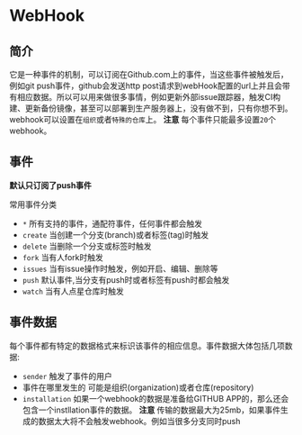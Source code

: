 # WebHook
## 简介
 它是一种事件的机制，可以订阅在Github.com上的事件，当这些事件被触发后，例如git push事件，github会发送http post请求到webHook配置的url上并且会带有相应数据。所以可以用来做很多事情，例如更新外部issue跟踪器，触发CI构建、更新备份镜像，甚至可以部署到生产服务器上，没有做不到，只有你想不到。
 webhook可以设置在`组织`或者`特殊的仓库`上。
 **注意** 每个事件只能最多设置`20`个webhook。

## 事件
**默认只订阅了push事件**

常用事件分类
- `*` 所有支持的事件，通配符事件，任何事件都会触发
- `create` 当创建一个分支(branch)或者标签(tag)时触发
- `delete` 当删除一个分支或标签时触发
- `fork` 当有人fork时触发
- `issues` 当有issue操作时触发，例如开启、编辑、删除等
- `push` 默认事件,当分支有push时或者标签有push时都会触发
- `watch` 当有人点星仓库时触发

## 事件数据
每个事件都有特定的数据格式来标识该事件的相应信息。事件数据大体包括几项数据:
- `sender` 触发了事件的用户
- 事件在哪里发生的 可能是组织(organization)或者仓库(repository)
- `installation` 如果一个webhook的数据是准备给GITHUB APP的，那么还会包含一个instllation事件的数据。
**注意** 传输的数据最大为25mb，如果事件生成的数据太大将不会触发webhook。例如当很多分支同时push

